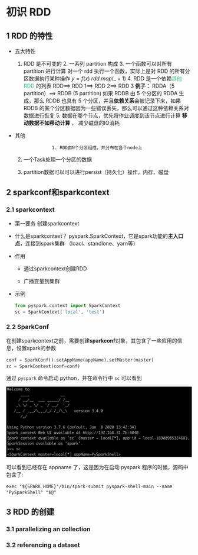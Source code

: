 # 初识 RDD

## 1	RDD 的特性

- 五大特性
    1. RDD 是不可变的
      2. 一系列 partition 构成
      3. 一个函数可以对所有 partition 进行计算
         对一个 rdd 执行一个函数，实际上是对 RDD 的所有分区数据执行某种操作
         $y=f(x)$
         $rdd.map(\_+1)$
      4. RDD 是一个依赖<font color="#2DC26B">其他 RDD </font>的列表
         RDD\==> RDD 1\==> RDD 2\==> RDD 3 
         **例子：**
               RDDA（5 partition）\==> RDDB (5 partition)
               如果 RDDB 由 5 个分区的 RDDA 生成，那么 RDDB 也具有 5 个分区，并且**依赖关系**会被记录下来，如果 RDDB 的某个分区数据因为一些错误丢失，那么可以通过这种依赖关系对数据进行恢复
      5. 数据在哪个节点，优先将作业调度到该节点进行计算
         **移动数据不如移动计算** ， 减少磁盘的IO消耗

- 其他

     				1. RDD由N个分区组成，并分布在各个node上

     2. 一个Task处理一个分区的数据

     2. partition数据可以可以进行persist（持久化）操作，内存、磁盘

## 2	sparkconf和sparkcontext

### 2.1	sparkcontext

- 第一要务
  创建sparkcontext

- 什么是sparkcontext？
  pyspark.SparkContext，它是spark功能的**主入口点**，连接到spark集群 （loacl、standlone、yarn等）

- 作用
  - 通过sparkcontext创建RDD

  - 广播变量到集群

- 示例
  ```python
  from pyspark.context import SparkContext
  sc = SparkContext('local', 'test')
  ```

  

### 2.2	SparkConf

 在创建sparkcontext之前，需要创建**sparkconf**对象，其包含了一些应用的信息，设置spark的参数  

```python
conf = SparkConf().setAppName(appName).setMaster(master)
sc = SparkContext(conf=conf)
```

通过 `pyspark` 命令启动 python，并在命令行中 `sc` 可以看到

![image-20230801221025732](./images//image-20230801221025732.png)

可以看到已经存在 appname 了，这是因为在启动 pyspark 程序的时候，源码中包含了:

```shell
exec "${SPARK_HOME}"/bin/spark-submit pyspark-shell-main --name "PySparkShell" "$@"
```



## 3	RDD 的创建

### 3.1	parallelizing an collection



### 3.2	referencing a dataset 



